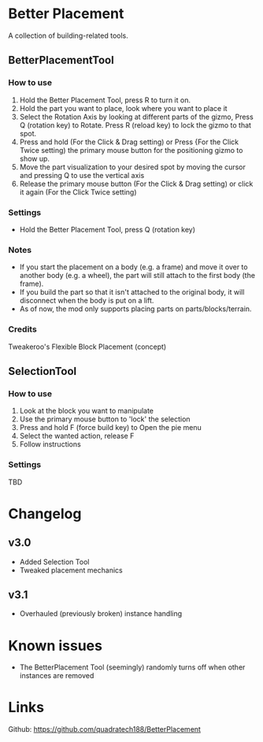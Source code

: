 # Better Placement
A collection of building-related tools.
## BetterPlacementTool
### How to use
1. Hold the Better Placement Tool, press R to turn it on.
2. Hold the part you want to place, look where you want to place it
3. Select the Rotation Axis by looking at different parts of the gizmo, Press Q (rotation key) to Rotate.
  Press R (reload key) to lock the gizmo to that spot.
4. Press and hold (For the Click & Drag setting) or Press {For the Click Twice setting) the primary mouse button for the positioning gizmo to show up.
5. Move the part visualization to your desired spot by moving the cursor and pressing Q to use the vertical axis
6. Release the primary mouse button (For the Click & Drag setting) or click it again (For the Click Twice setting)
### Settings
- Hold the Better Placement Tool, press Q (rotation key)
### Notes
- If you start the placement on a body (e.g. a frame) and move it over to another body (e.g. a wheel), the part will still attach to the first body (the frame).
- If you build the part so that it isn't attached to the original body, it will disconnect when the body is put on a lift.
- As of now, the mod only supports placing parts on parts/blocks/terrain.
### Credits
Tweakeroo's Flexible Block Placement (concept)

## SelectionTool
### How to use
1. Look at the block you want to manipulate
2. Use the primary mouse button to 'lock' the selection
3. Press and hold F (force build key) to Open the pie menu
4. Select the wanted action, release F
5. Follow instructions

### Settings
TBD

# Changelog

## v3.0
- Added Selection Tool
- Tweaked placement mechanics

## v3.1
- Overhauled (previously broken) instance handling

# Known issues
- The BetterPlacement Tool (seemingly) randomly turns off when other instances are removed

# Links
Github: https://github.com/quadratech188/BetterPlacement